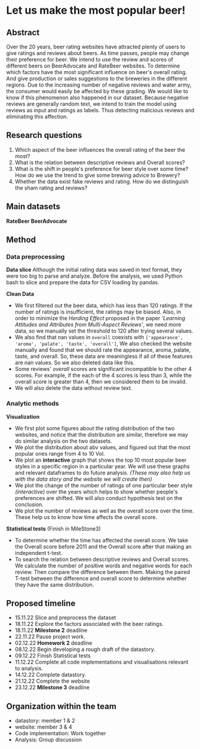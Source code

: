 # Let us make the most popular beer!

## Abstract
<!--
Over the 20 years, beer rating websites have attracted plenty of users to give ratings and reviews about beers.
As time passes, what is the trend of people's favorite beer styles changing in a specific region? How can breweries make changes to their products? Which areas should breweries lay more emphasis on? Meanwhile, how can we detect fake reviews and ratings? Because we cannot ensure that all the reviews are trustworthy, breweries might pay users to give high ratings, or some users rate the beer carelessly.
In this project, we aim to solve the above questions.-->

Over the 20 years, beer rating websites have attracted plenty of users to give ratings and reviews about beers.
As time passes, people may change their preference for beer. We intend to use the review and scores of different beers on BeerAdvocate and RateBeer websites. To determine which factors have the most significant influence on beer's overall rating. And give production or sales suggestions to the breweries in the different regions.
Due to the increasing number of negative reviews and water army, the consumer would easily be affected by these grading. We would like to know if this phenomenon also happened in our dataset. Because negative reviews are generally random text, we intend to train the model using reviews as input and ratings as labels. Thus detecting malicious reviews and eliminating this affection.



## Research questions
1. Which aspect of the beer influences the overall rating of the beer the most?
2. What is the relation between descriptive reviews and Overall scores? 
3. What is the shift in people's preference for beer style over some time? How do we use the trend to give some brewing advice to Brewery?
4. Whether the data exist fake reviews and rating. How do we distinguish the sham rating and reviews?

## Main datasets
**RateBeer**
**BeerAdvocate**



## Method
### Data preprocessing
**Data slice**
Although the initial rating data was saved in text format, they were too big to parse and analyze. Before the analysis, we used Python bash to slice and prepare the data for CSV loading by pandas.

**Clean Data**
- We first filtered out the beer data, which has less than 120 ratings. If the number of ratings is insufficient, the ratings may be biased. Also, in order to minimize the *Herding Effect* proposed in the paper *'Learning Attitudes and Attributes from Multi-Aspect Reviews'*, we need more data, so we manually set the threshold to 120 after trying several values.
- We also find that nan values in ```overall``` coexists with ```['appearance', 'aroma', 'palate', 'taste', 'overall']```, We also checked the website manually and found that we should rate the appearance, aroma, palate, taste, and overall. So, these data are meaningless if all of these features are nan values. So we also deleted data like this.
- Some reviews' *overall* scores are significant incompatible to the other 4 scores. For example, if the each of the 4 scores is less than 3, while the overall score is greater than 4, then we considered them to be invalid.
- We will also delete the data without review text.

### Analytic methods
**Visualization**
- We first plot some figures about the rating distribution of the two websites, and notice that the distribution are similar, therefore we may do similar analysis on the two datasets.
- We plot the distribution about abv values, and figured out that the most popular ones range from 4 to 10 Vol.
- We plot an **interactive** graph that shows the top 10 most popular beer styles in a specific region in a particular year. We will use these graphs and relevant dataframes to do future analysis. *(These may also help us with the data story and the website we will create then)*
- We plot the change of the number of ratings of one particular beer style *(interactive)* over the years which helps to show whether people's preferences are shifted. We will also conduct hypothesis test on the conclusion.
- We plot the number of reviews as well as the overall score over the time. These help us to know how time affects the overall score.

**Statistical tests** (Finish in MileStone3)
+ To determine whether the time has affected the overall score. We take the Overall score before 2011 and the Overall score after that making an independent t-test. 
+ To search the relation between descriptive reviews and Overall scores. We calculate the number of positive words and negative words for each review. Then compare the difference between them. Making the paired T-test between the difference and overall score to determine whether they have the same distribution.  


<!--
**Detect fake rating** (In Milestone 3)
利用Nlp分词工具将每条评论分解成Embedding，将Embedding作为input，rating作为label，进行逻辑回归训练。最后将review输入到训练好的模型当中。若预测的评分和实际的评分相差较大（相差2分以上）；则判定此为无用的评论。
-->





## Proposed timeline

- 15.11.22 Slice and preprocess the dataset
- 18.11.22 Explore the factors associated with the beer ratings.
- 18.11.22 **Milestone 2** deadline
- 22.11.22 Pause project work.
- 02.12.22 **Homework 2** deadline
- 08.12.22 Begin developing a rough draft of the datastory.
- 09.12.22 Finish Statistical tests
- 11.12.22 Complete all code implementations and visualisations relevant to analysis.
- 14.12.22 Complete datastory.
- 21.12.22 Complete the website
- 23.12.22 **Milestone 3** deadline


## Organization within the team
- datastory: member 1 & 2
- website: member 3 & 4
- Code implementation: Work together
- Analysis: Group discussion
    

    


